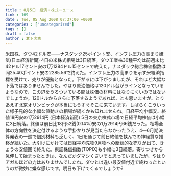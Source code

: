 ```yaml
---
title : 8月5日　経済・株式ニュース
link : 169
date : Tue, 05 Aug 2008 07:37:00 +0000
categories : ["uncategorized"]
tags : []
draft : false
author : 倉下忠憲
---
```


米国株、ダウ42ドル安——ナスダック25ポイント安、インフレ圧力の高まり嫌気(日本経済新聞) 4日の米株式相場は3日続落。ダウ工業株30種平均は前週末比42ドル17セント安の1万1284ドル15セントで終えた。ナスダック総合株価指数は同25.40ポイント安の2285.56で終えた。インフレ圧力の高まりを示す米経済指標を受けて、売りが優勢となった。下がるには下がりましたが、それほど大幅な下落ではありませんでした。やはり原油価格は120ドル台がラインとなっているようなので、この辺をうろついている間は株価の材料にはなりにくいのではないでしょうか。120ドルからさらに下落するようであれば、とも思いますが、とりあえず北京オリンピックが本当にもうすぐそこに来ています。しばらくこういった様子見的な小幅な値動きの相場が続くかも知れませんね。日経平均小幅安、終値18円安の1万2914円 (日本経済新聞)  5日の東京株式市場で日経平均株価は小幅に3日続落。終値は前日比18円52銭(0.14%)安の1万2914円66銭だった。相場全体の方向性を決定付けるような手掛かりが見当たらなかったうえ、4—6月期決算発表の一巡で個別材料も乏しく、1日を通じて前日終値を挟んでの神経質な推移が続いた。大引けにかけては日経平均先物9月物への断続的な売りが出て、きょうの安値圏で終えた。東証株価指数(TOPIX)も小幅に3日続落。寄りつきから急伸して始まったときは、なんだかダマシくさいぞと思っていましたが、やはりアガルほどの力はありませんでしたね。ダウとは違い最安値付近で終わったというのが微妙に嫌な感じです。明日も下げてくるでしょうか?
